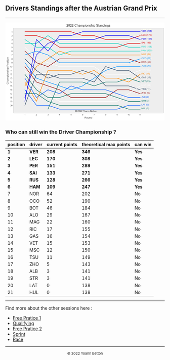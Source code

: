 ## Drivers Standings after the Austrian Grand Prix

---

<img src="/output/2022-07-10_Austrian_Grand_Prix/drivers_standings_championship_white.png?raw=true"/>

### Who can still win the Driver Championship ?

| position | driver | current points | theoretical max points | can win |
| -------- | ------ | -------------- | ---------------------- | ------- |
| **1**        | **VER**    | **208**            | **346**                    | **Yes**     |
| **2**        | **LEC**    | **170**            | **308**                    | **Yes**     |
| **3**        | **PER**    | **151**            | **289**                    | **Yes**     |
| **4**        | **SAI**    | **133**            | **271**                    | **Yes**     |
| **5**        | **RUS**    | **128**            | **266**                    | **Yes**     |
| **6**        | **HAM**    | **109**            | **247**                    | **Yes**     |
| 7        | NOR    | 64             | 202                    | No      |
| 8        | OCO    | 52             | 190                    | No      |
| 9        | BOT    | 46             | 184                    | No      |
| 10       | ALO    | 29             | 167                    | No      |
| 11       | MAG    | 22             | 160                    | No      |
| 12       | RIC    | 17             | 155                    | No      |
| 13       | GAS    | 16             | 154                    | No      |
| 14       | VET    | 15             | 153                    | No      |
| 15       | MSC    | 12             | 150                    | No      |
| 16       | TSU    | 11             | 149                    | No      |
| 17       | ZHO    | 5              | 143                    | No      |
| 18       | ALB    | 3              | 141                    | No      |
| 19       | STR    | 3              | 141                    | No      |
| 20       | LAT    | 0              | 138                    | No      |
| 21       | HUL    | 0              | 138                    | No      |

--- 

Find more about the other sessions here :
  - [Free Pratice 1](/page/FP1/2022-07-10_Austrian_Grand_Prix)
  - [Qualifying](/page/Qualifying/2022-07-10_Austrian_Grand_Prix) 
  - [Free Pratice 2](/page/FP2/2022-07-10_Austrian_Grand_Prix)
  - [Sprint](/page/Sprint/2022-07-10_Austrian_Grand_Prix)
  - [Race](/page/Race/2022-07-10_Austrian_Grand_Prix)

---

<div style="text-align: center">
  <p style="font-size:11px">&copy; 2022 Yoann Betton</p>
</div>

<!-- ---

<p style="font-size:11px">Page generated from <a href="https://github.com/yoannbtn/yoannbtn.github.io">github.com/yoannbtn</a>.</p> -->